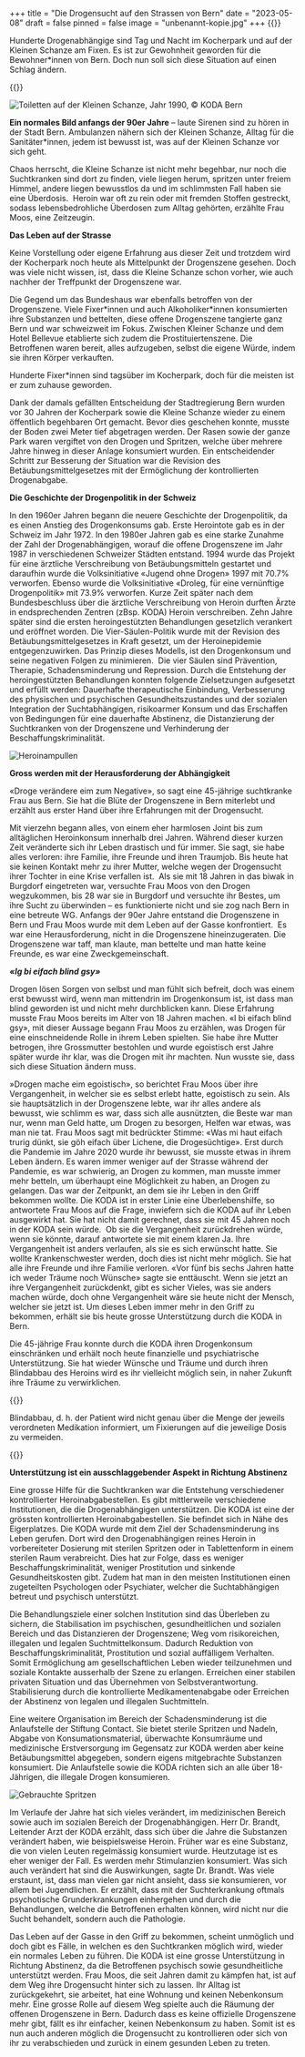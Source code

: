 +++
title = "Die Drogensucht auf den Strassen von Bern"
date = "2023-05-08"
draft = false
pinned = false
image = "unbenannt-kopie.jpg"
+++
{{<lead>}}

Hunderte Drogenabhängige sind Tag und Nacht im Kocherpark und auf der Kleinen Schanze am Fixen. Es ist zur Gewohnheit geworden für die Bewohner*innen von Bern.                                                                                  Doch nun soll sich diese Situation auf einen Schlag ändern.

{{</lead>}}

![Toiletten auf der Kleinen Schanze, Jahr 1990, © KODA Bern ](unbenannt.png)

**Ein normales Bild anfangs der 90er Jahre** – laute Sirenen sind zu hören in der Stadt Bern.                Ambulanzen nähern sich der Kleinen Schanze, Alltag für die Sanitäter*innen, jedem ist bewusst ist, was auf der Kleinen Schanze vor sich geht.

Chaos herrscht, die Kleine Schanze ist nicht mehr begehbar, nur noch die Suchtkranken sind dort zu finden, viele liegen herum, spritzen unter freiem Himmel, andere liegen bewusstlos da und im schlimmsten Fall haben sie eine Überdosis.                                                                                                                                                      Heroin war oft zu rein oder mit fremden Stoffen gestreckt, sodass lebensbedrohliche Überdosen zum Alltag gehörten, erzählte Frau Moos, eine Zeitzeugin. 

**Das Leben auf der Strasse**

Keine Vorstellung oder eigene Erfahrung aus dieser Zeit und trotzdem wird der Kocherpark noch heute als Mittelpunkt der Drogenszene gesehen. Doch was viele nicht wissen, ist, dass die Kleine Schanze schon vorher, wie auch nachher der Treffpunkt der Drogenszene war. 

Die Gegend um das Bundeshaus war ebenfalls betroffen von der Drogenszene. Viele Fixer\*innen und auch Alkoholiker\*innen konsumierten ihre Substanzen und bettelten, diese offene Drogenszene tangierte ganz Bern und war schweizweit im Fokus. Zwischen Kleiner Schanze und dem Hotel Bellevue etablierte sich zudem die Prostituiertenszene. Die Betroffenen waren bereit, alles aufzugeben, selbst die eigene Würde, indem sie ihren Körper verkauften.  

Hunderte Fixer*innen sind tagsüber im Kocherpark, doch für die meisten ist er zum zuhause geworden. 

Dank der damals gefällten Entscheidung der Stadtregierung Bern wurden vor 30 Jahren der Kocherpark sowie die Kleine Schanze wieder zu einem öffentlich begehbaren Ort gemacht. Bevor dies geschehen konnte, musste der Boden zwei Meter tief abgetragen werden. Der Rasen sowie der ganze Park waren vergiftet von den Drogen und Spritzen, welche über mehrere Jahre hinweg in dieser Anlage konsumiert wurden.                    Ein entscheidender Schritt zur Besserung der Situation war die Revision des Betäubungsmittelgesetzes mit der Ermöglichung der kontrollierten Drogenabgabe.

**Die Geschichte der Drogenpolitik in der Schweiz**

In den 1960er Jahren begann die neuere Geschichte der Drogenpolitik, da es einen Anstieg des Drogenkonsums gab. Erste Herointote gab es in der Schweiz im Jahr 1972. In den 1980er Jahren gab es eine starke Zunahme der Zahl der Drogenabhängigen, worauf die offene Drogenszene im Jahr 1987 in verschiedenen Schweizer Städten entstand. 1994 wurde das Projekt für eine ärztliche Verschreibung von Betäubungsmitteln gestartet und daraufhin wurde die Volksinitiative «Jugend ohne Drogen» 1997 mit 70.7% verworfen. Ebenso wurde die Volksinitiative «Droleg, für eine vernünftige Drogenpolitik» mit 73.9% verworfen. Kurze Zeit später nach dem Bundesbeschluss über die ärztliche Verschreibung von Heroin durften Ärzte in endsprechenden Zentren (zBsp. KODA) Heroin verschreiben. Zehn Jahre später sind die ersten heroingestützten Behandlungen gesetzlich verankert und eröffnet worden. Die Vier-Säulen-Politik wurde mit der Revision des Betäubungsmittelgesetzes in Kraft gesetzt, um der Heroinepidemie entgegenzuwirken. Das Prinzip dieses Modells, ist den Drogenkonsum und seine negativen Folgen zu minimieren.                               Die vier Säulen sind Prävention, Therapie, Schadensminderung und Repression. Durch die Entstehung der heroingestützten Behandlungen konnten folgende Zielsetzungen aufgesetzt und erfüllt werden: Dauerhafte therapeutische Einbindung, Verbesserung des physischen und psychischen Gesundheitszustandes und der sozialen Integration der Suchtabhängigen, risikoarmer Konsum und das Erschaffen von Bedingungen für eine dauerhafte Abstinenz, die Distanzierung der Suchtkranken von der Drogenszene und Verhinderung der Beschaffungskriminalität.

![Heroinampullen](unbenannt.jpg88.jpg)

**Gross werden mit der Herausforderung der Abhängigkeit**

«Droge verändere eim zum Negative», so sagt eine 45-jährige suchtkranke Frau aus Bern. Sie hat die Blüte der Drogenszene in Bern miterlebt und erzählt aus erster Hand über ihre Erfahrungen mit der Drogensucht. 

Mit vierzehn begann alles, von einem eher harmlosen Joint bis zum alltäglichen Heroinkonsum innerhalb drei Jahren. Während dieser kurzen Zeit veränderte sich ihr Leben drastisch und für immer. Sie sagt, sie habe alles verloren: ihre Familie, ihre Freunde und ihren Traumjob. Bis heute hat sie keinen Kontakt mehr zu ihrer Mutter, welche wegen der Drogensucht ihrer Tochter in eine Krise verfallen ist.                                                                Als sie mit 18 Jahren in das biwak in Burgdorf eingetreten war, versuchte Frau Moos von den Drogen wegzukommen, bis 28 war sie in Burgdorf und versuchte ihr Bestes, um ihre Sucht zu überwinden – es funktionierte nicht und sie zog nach Bern in eine betreute WG. Anfangs der 90er Jahre entstand die Drogenszene in Bern und Frau Moos wurde mit dem Leben auf der Gasse konfrontiert.                                      Es war eine Herausforderung, nicht in die Drogenszene hineinzugeraten. Die Drogenszene war taff, man klaute, man bettelte und man hatte keine Freunde, es war eine Zweckgemeinschaft. 

 ***«Ig bi eifach blind gsy»***

Drogen lösen Sorgen von selbst und man fühlt sich befreit, doch was einem erst bewusst wird, wenn man mittendrin im Drogenkonsum ist, ist dass man blind geworden ist und nicht mehr durchblicken kann. Diese Erfahrung musste Frau Moos bereits im Alter von 18 Jahren machen. «I bi eifach blind gsy», mit dieser Aussage begann Frau Moos zu erzählen, was Drogen für eine einschneidende Rolle in ihrem Leben spielten. Sie habe ihre Mutter betrogen, ihre Grossmutter bestohlen und wurde egoistisch erst Jahre später wurde ihr klar, was die Drogen mit ihr machten. Nun wusste sie, dass sich diese Situation ändern muss.

»Drogen mache eim egoistisch», so berichtet Frau Moos über ihre Vergangenheit, in welcher sie es selbst erlebt hatte, egoistisch zu sein. Als sie hauptsätzlich in der Drogenszene lebte, war ihr alles andere als bewusst, wie schlimm es war, dass sich alle ausnützten, die Beste war man nur, wenn man Geld hatte, um Drogen zu besorgen, Helfen war etwas, was man nie tat. Frau Moos sagt mit bedrückter Stimme: «Was mi haut eifach trurig dünkt, sie göh eifach über Lichene, die Drogesüchtige».                                                         Erst durch die Pandemie im Jahre 2020 wurde ihr bewusst, sie musste etwas in ihrem Leben ändern. Es waren immer weniger auf der Strasse während der Pandemie, es war schwierig, an Drogen zu kommen, man musste immer mehr betteln, um überhaupt eine Möglichkeit zu haben, an Drogen zu gelangen. Das war der Zeitpunkt, an dem sie ihr Leben in den Griff bekommen wollte. Die KODA ist in erster Linie eine Überlebenshilfe, so antwortete Frau Moos auf die Frage, inwiefern sich die KODA auf ihr Leben ausgewirkt hat. Sie hat nicht damit gerechnet, dass sie mit 45 Jahren noch in der KODA sein würde.                                                                           Ob sie die Vergangenheit zurückdrehen würde, wenn sie könnte, darauf antwortete sie mit einem klaren Ja. Ihre Vergangenheit ist anders verlaufen, als sie es sich erwünscht hatte. Sie wollte Krankenschwester werden, doch dies ist nicht mehr möglich. Sie hat alle ihre Freunde und ihre Familie verloren. «Vor fünf bis sechs Jahren hatte ich weder Träume noch Wünsche» sagte sie enttäuscht. Wenn sie jetzt an ihre Vergangenheit zurückdenkt, gibt es sicher Vieles, was sie anders machen würde, doch ohne Vergangenheit wäre sie heute nicht der Mensch, welcher sie jetzt ist. Um dieses Leben immer mehr in den Griff zu bekommen, erhält sie bis heute grosse Unterstützung durch die KODA in Bern.

Die 45-jährige Frau konnte durch die KODA ihren Drogenkonsum einschränken und erhält noch heute finanzielle und psychiatrische Unterstützung. Sie hat wieder Wünsche und Träume und durch ihren Blindabbau des Heroins wird es ihr vielleicht möglich sein, in naher Zukunft ihre Träume zu verwirklichen.

{{<box>}}

Blindabbau, d. h. der Patient wird nicht genau über die Menge der jeweils verordneten Medikation informiert, um Fixierungen auf die jeweilige Dosis zu vermeiden.

{{</box>}}

**Unterstützung ist ein ausschlaggebender Aspekt in Richtung Abstinenz** 

Eine grosse Hilfe für die Suchtkranken war die Entstehung verschiedener kontrollierter Heroinabgabestellen. Es gibt mittlerweile verschiedene Institutionen, die die Drogenabhängigen unterstützen. Die KODA ist eine der grössten kontrollierten Heroinabgabestellen. Sie befindet sich in Nähe des Eigerplatzes. Die KODA wurde mit dem Ziel der Schadensminderung ins Leben gerufen. Dort wird den Drogenabhängigen reines Heroin in vorbereiteter Dosierung mit sterilen Spritzen oder in Tablettenform in einem sterilen Raum verabreicht. Dies hat zur Folge, dass es weniger Beschaffungskriminalität, weniger Prostitution und sinkende Gesundheitskosten gibt. Zudem hat man in den meisten Institutionen einen zugeteilten Psychologen oder Psychiater, welcher die Suchtabhängigen betreut und psychisch unterstützt. 

Die Behandlungsziele einer solchen Institution sind das Überleben zu sichern, die Stabilisation im psychischen, gesundheitlichen und sozialen Bereich und das Distanzieren der Drogenszene; Weg vom risikoreichen, illegalen und legalen Suchtmittelkonsum. Dadurch Reduktion von Beschaffungskriminalität, Prostitution und sozial auffälligem Verhalten. Somit Ermöglichung am gesellschaftlichen Leben wieder teilzunehmen und soziale Kontakte ausserhalb der Szene zu erlangen. Erreichen einer stabilen privaten Situation und das Übernehmen von Selbstverantwortung. Stabilisierung durch die kontrollierte Medikamentenabgabe oder Erreichen der Abstinenz von legalen und illegalen Suchtmitteln.

Eine weitere Organisation im Bereich der Schadensminderung ist die Anlaufstelle der Stiftung Contact. Sie bietet sterile Spritzen und Nadeln, Abgabe von Konsumationsmaterial, überwachte Konsumräume und medizinische Erstversorgung im Gegensatz zur KODA werden aber keine Betäubungsmittel abgegeben, sondern eigens mitgebrachte Substanzen konsumiert. Die Anlaufstelle sowie die KODA richten sich an alle über 18-Jährigen, die illegale Drogen konsumieren. 

![Gebrauchte Spritzen](unbenannt.jpg897.jpg)

Im Verlaufe der Jahre hat sich vieles verändert, im medizinischen Bereich sowie auch im sozialen Bereich der Drogenabhängigen. Herr Dr. Brandt, Leitender Arzt der KODA erzählt, dass sich über die Jahre die Substanzen verändert haben, wie beispielsweise Heroin. Früher war es eine Substanz, die von vielen Leuten regelmässig konsumiert wurde. Heutzutage ist es eher weniger der Fall. Es werden mehr Stimulanzien konsumiert. Was sich auch verändert hat sind die Auswirkungen, sagte Dr. Brandt. Was viele erstaunt, ist, dass man vielen gar nicht ansieht, dass sie konsumieren, vor allem bei Jugendlichen. Er erzählt, dass mit der Suchterkrankung oftmals psychotische Grunderkrankungen einhergehen und durch die Behandlungen, welche die Betroffenen erhalten können, wird nicht nur die Sucht behandelt, sondern auch die Pathologie. 

Das Leben auf der Gasse in den Griff zu bekommen, scheint unmöglich und doch gibt es Fälle, in welchen es den Suchtkranken möglich wird, wieder ein normales Leben zu führen. Die KODA ist eine grosse Unterstützung in Richtung Abstinenz, da die Betroffenen psychisch sowie gesundheitliche unterstützt werden. Frau Moos, die seit Jahren damit zu kämpfen hat, ist auf dem Weg ihre Drogensucht hinter sich zu lassen. Ihr Alltag ist zurückgekehrt, sie arbeitet, hat eine Wohnung und keinen Nebenkonsum mehr. Eine grosse Rolle auf diesem Weg spielte auch die Räumung der offenen Drogenszene in Bern. Dadurch dass es keine offizielle Drogenszene mehr gibt, fällt es ihr einfacher, keinen Nebenkonsum zu haben. Somit ist es nun auch anderen möglich die Drogensucht zu kontrollieren oder sich von ihr zu verabschieden und zurück in einem gesunden Leben zu treten.